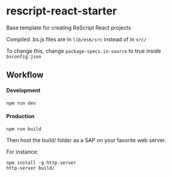 # rescript-react-starter

Base template for creating ReScript React projects 

Compiled .bs.js files are in `lib/es6/src` instead of in `src/`

To change this, change `package-specs.in-source` to true inside `bsconfig.json`

## Workflow

#### Development
```
npm run dev
```

#### Production
```
npm run build
```

Then host the build/ folder as a SAP on your favorite web server.

For instance:
```
npm install -g http-server
http-server build/
```

